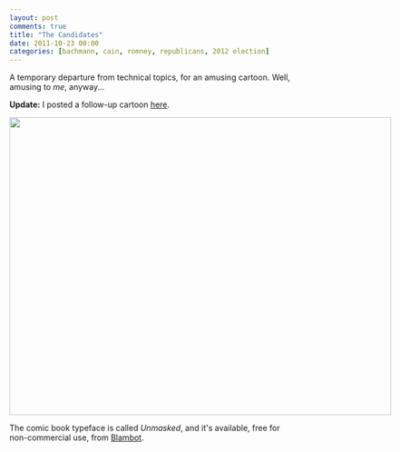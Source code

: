 ```yaml
---
layout: post
comments: true
title: "The Candidates"
date: 2011-10-23 00:00
categories: [bachmann, cain, romney, republicans, 2012 election]
---
```


A temporary departure from technical topics, for an amusing cartoon.
Well, amusing to _me_, anyway...

**Update:** I posted a follow-up cartoon [here](/id/121/).

<div markdown="1" style="float: center; width: 673px !important" class="image-container">
<img src="candidates-2012.png" width="673" height="525"><br clear="all"/>
</div>

The comic book typeface is called *Unmasked*, and it's available, free for
non-commercial use, from [Blambot](http://www.blambot.com/).
